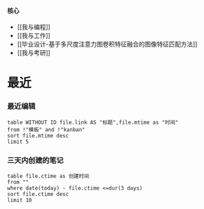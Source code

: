 #### 核心
- [[我与编程]]
- [[我与工作]]
- [[毕业设计-基于多尺度注意力图卷积特征融合的图像特征匹配方法]]
- [[我与考研]] 




# 最近
### 最近编辑
```dataview
table WITHOUT ID file.link AS "标题",file.mtime as "时间"
from !"模板" and !"kanban"
sort file.mtime desc
limit 5
```

### 三天内创建的笔记
```dataview
table file.ctime as 创建时间
from ""
where date(today) - file.ctime <=dur(3 days)
sort file.ctime desc
limit 10
```

